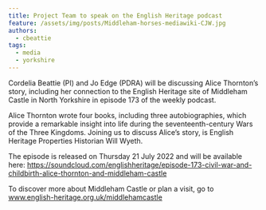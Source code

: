 ```yaml
---
title: Project Team to speak on the English Heritage podcast
feature: /assets/img/posts/Middleham-horses-mediawiki-CJW.jpg
authors:
  - cbeattie
tags:
  - media
  - yorkshire
---
```


Cordelia Beattie (PI) and Jo Edge (PDRA) will be discussing Alice Thornton’s story, including her connection to the English Heritage site of Middleham Castle in North Yorkshire in episode 173 of the weekly podcast.

Alice Thornton wrote four books, including three autobiographies, which provide a remarkable insight into life during the seventeenth-century Wars of the Three Kingdoms. Joining us to discuss Alice’s story, is English Heritage Properties Historian Will Wyeth.

The episode is released on Thursday 21 July 2022 and will be available here:
https://soundcloud.com/englishheritage/episode-173-civil-war-and-childbirth-alice-thornton-and-middleham-castle

To discover more about Middleham Castle or plan a visit, go to www.english-heritage.org.uk/middlehamcastle
